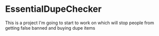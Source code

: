 # EssentialDupeChecker
This is a project I'm going to start to work on which will stop people from getting false banned and buying dupe items
